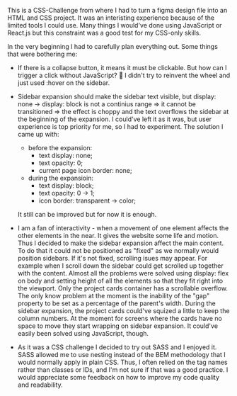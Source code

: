 This is a CSS-Challenge from <SelectCode/> where I had to turn a figma design file into
an HTML and CSS project. It was an interisting experience because of the limited tools I could use.
Many things I would've done using JavaScript or React.js but this constraint was a good test
for my CSS-only skills.

In the very beginning I had to carefully plan everything out. Some things that were bothering me:

- If there is a collapse button, it means it must be clickable. But how can I trigger a click without JavaScript? 🤔 I didn't try to reinvent the wheel and just used :hover on the sidebar.
- Sidebar expansion should make the sidebar text visible, but display: none -> display: block is not a continius range => it cannot be transitioned => the effect is choppy and the text overflows the sidebar at the beginning of the expansion. I could've left it as it was, but user experience is top priority for me, so I had to experiment. The solution I came up with:

  - before the expansion:
    - text display: none;
    - text opacity: 0;
    - current page icon border: none;
  - during the expansioin:
    - text display: block;
    - text opacity: 0 -> 1;
    - icon border: transparent -> color;

  It still can be improved but for now it is enough.

- I am a fan of interactivity - when a movement of one element affects the other elements in the near.
  It gives the website some life and motion. Thus I decided to make the sidebar expansion affect the main content. To do that it could not be positioned as "fixed" as we normally would position sidebars. If it's not fixed, scrolling isues may appear. For example when I scroll down the sidebar could get scrolled up together with the content. Almost all the problems were solved using display: flex on body and setting height of all the elements so that they fit right into the viewport. Only the project cards container has a scrollable overflow. The only know problem at the moment is the inability of the "gap" property to be set as a percentage of the parent's width. During the sidebar expansion, the project cards could've squized a little to keep the column numbers. At the moment for screens where the cards have no space to move they start wrapping on sidebar expansion. It could've easily been solved using JavaScript, though.

- As it was a CSS challenge I decided to try out SASS and I enjoyed it. SASS allowed me to use nesting instead of the BEM methodology that I would normally apply in plain CSS. Thus, I often relied on the tag names rather than classes or IDs, and I'm not sure if that was a good practice. I would appreciate some feedback on how to improve my code quality and readability.
